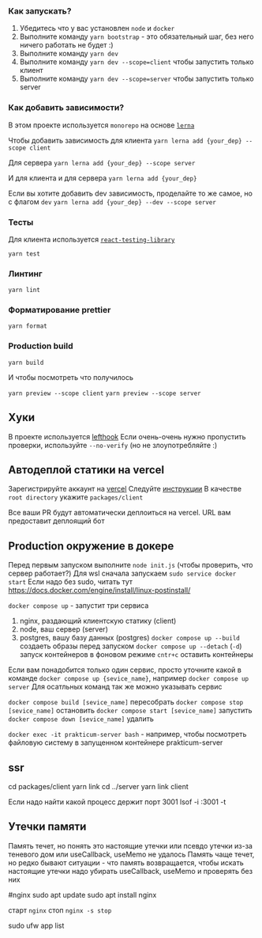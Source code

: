 ### Как запускать?

1. Убедитесь что у вас установлен `node` и `docker`
2. Выполните команду `yarn bootstrap` - это обязательный шаг, без него ничего работать не будет :)
3. Выполните команду `yarn dev`
3. Выполните команду `yarn dev --scope=client` чтобы запустить только клиент
4. Выполните команду `yarn dev --scope=server` чтобы запустить только server


### Как добавить зависимости?
В этом проекте используется `monorepo` на основе [`lerna`](https://github.com/lerna/lerna)

Чтобы добавить зависимость для клиента 
```yarn lerna add {your_dep} --scope client```

Для сервера
```yarn lerna add {your_dep} --scope server```

И для клиента и для сервера
```yarn lerna add {your_dep}```


Если вы хотите добавить dev зависимость, проделайте то же самое, но с флагом `dev`
```yarn lerna add {your_dep} --dev --scope server```


### Тесты

Для клиента используется [`react-testing-library`](https://testing-library.com/docs/react-testing-library/intro/)

```yarn test```

### Линтинг

```yarn lint```

### Форматирование prettier

```yarn format```

### Production build

```yarn build```

И чтобы посмотреть что получилось


`yarn preview --scope client`
`yarn preview --scope server`

## Хуки
В проекте используется [lefthook](https://github.com/evilmartians/lefthook)
Если очень-очень нужно пропустить проверки, используйте `--no-verify` (но не злоупотребляйте :)

## Автодеплой статики на vercel
Зарегистрируйте аккаунт на [vercel](https://vercel.com/)
Следуйте [инструкции](https://vitejs.dev/guide/static-deploy.html#vercel-for-git)
В качестве `root directory` укажите `packages/client`

Все ваши PR будут автоматически деплоиться на vercel. URL вам предоставит деплоящий бот

## Production окружение в докере
Перед первым запуском выполните `node init.js` (чтобы проверить, что сервер работает?)
Для wsl сначала запускаем `sudo service docker start`
Если надо без sudo, читать тут https://docs.docker.com/engine/install/linux-postinstall/

`docker compose up` - запустит три сервиса
1. nginx, раздающий клиентскую статику (client)
2. node, ваш сервер (server)
3. postgres, вашу базу данных (postgres)
`docker compose up --build` создаеть образы перед запуском
`docker compose up --detach` (`-d`) запуск контейнеров в фоновом режиме
`cntr+c` оставить контейнеры


Если вам понадобится только один сервис, просто уточните какой в команде
`docker compose up {sevice_name}`, например `docker compose up server`
Для осатльных команд так же можно указывать сервис

`docker compose build [sevice_name]` пересобрать
`docker compose stop [sevice_name]` остановить
`docker compose start [sevice_name]` запустить
`docker compose down [sevice_name]` удалить

`docker exec -it prakticum-server bash` - например, чтобы посмотреть файловую систему в запущенном контейнере prakticum-server


## ssr
cd packages/client
yarn link
cd ../server
yarn link client

Если надо найти какой процесс держит порт 3001
lsof -i :3001 -t

## Утечки памяти
Память течет, но понять это настоящие утечки или псевдо утечки из-за теневого дом или useCallback, useMemo не удалось
Память чаще течет, но редко бывают ситуации - что память возвращается, чтобы искать настоящие утечки надо убирать
useCallback, useMemo и проверять без них

#nginx
sudo apt update
sudo apt install nginx

старт `nginx` 
стоп `nginx -s stop`

sudo ufw app list

